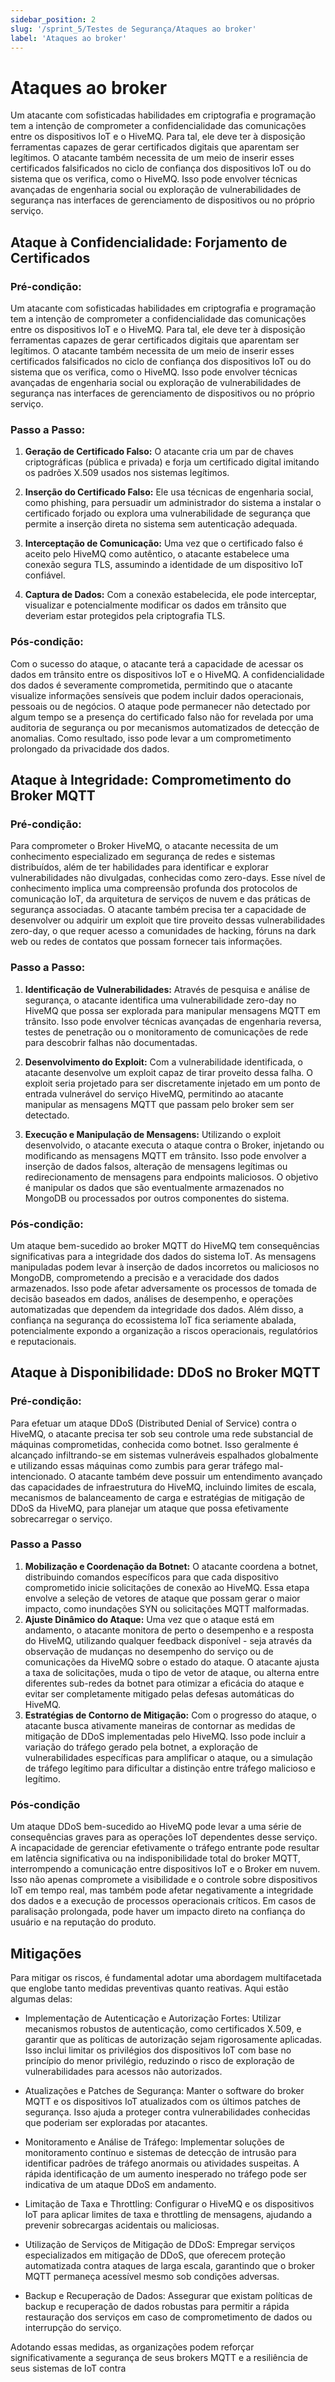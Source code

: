 ```yaml
---
sidebar_position: 2
slug: '/sprint_5/Testes de Segurança/Ataques ao broker'
label: 'Ataques ao broker'
---
```


# Ataques ao broker

Um atacante com sofisticadas habilidades em criptografia e programação tem a intenção de comprometer a confidencialidade das comunicações entre os dispositivos IoT e o HiveMQ. Para tal, ele deve ter à disposição ferramentas capazes de gerar certificados digitais que aparentam ser legítimos. O atacante também necessita de um meio de inserir esses certificados falsificados no ciclo de confiança dos dispositivos IoT ou do sistema que os verifica, como o HiveMQ. Isso pode envolver técnicas avançadas de engenharia social ou exploração de vulnerabilidades de segurança nas interfaces de gerenciamento de dispositivos ou no próprio serviço.


## Ataque à Confidencialidade: Forjamento de Certificados

### Pré-condição:
Um atacante com sofisticadas habilidades em criptografia e programação tem a intenção de comprometer a confidencialidade das comunicações entre os dispositivos IoT e o HiveMQ. Para tal, ele deve ter à disposição ferramentas capazes de gerar certificados digitais que aparentam ser legítimos. O atacante também necessita de um meio de inserir esses certificados falsificados no ciclo de confiança dos dispositivos IoT ou do sistema que os verifica, como o HiveMQ. Isso pode envolver técnicas avançadas de engenharia social ou exploração de vulnerabilidades de segurança nas interfaces de gerenciamento de dispositivos ou no próprio serviço.


### Passo a Passo:

1. **Geração de Certificado Falso:** O atacante cria um par de chaves criptográficas (pública e privada) e forja um certificado digital imitando os padrões X.509 usados nos sistemas legítimos.

2. **Inserção do Certificado Falso:** Ele usa técnicas de engenharia social, como phishing, para persuadir um administrador do sistema a instalar o certificado forjado ou explora uma vulnerabilidade de segurança que permite a inserção direta no sistema sem autenticação adequada.

3. **Interceptação de Comunicação:**  Uma vez que o certificado falso é aceito pelo HiveMQ como autêntico, o atacante estabelece uma conexão segura TLS, assumindo a identidade de um dispositivo IoT confiável.

4. **Captura de Dados:** Com a conexão estabelecida, ele pode interceptar, visualizar e potencialmente modificar os dados em trânsito que deveriam estar protegidos pela criptografia TLS.

### Pós-condição:
Com o sucesso do ataque, o atacante terá a capacidade de acessar os dados em trânsito entre os dispositivos IoT e o HiveMQ. A confidencialidade dos dados é severamente comprometida, permitindo que o atacante visualize informações sensíveis que podem incluir dados operacionais, pessoais ou de negócios. O ataque pode permanecer não detectado por algum tempo se a presença do certificado falso não for revelada por uma auditoria de segurança ou por mecanismos automatizados de detecção de anomalias. Como resultado, isso pode levar a um comprometimento prolongado da privacidade dos dados.


## Ataque à Integridade: Comprometimento do Broker MQTT

### Pré-condição:
Para comprometer o Broker HiveMQ, o atacante necessita de um conhecimento especializado em segurança de redes e sistemas distribuídos, além de ter habilidades para identificar e explorar vulnerabilidades não divulgadas, conhecidas como zero-days. Esse nível de conhecimento implica uma compreensão profunda dos protocolos de comunicação IoT, da arquitetura de serviços de nuvem e das práticas de segurança associadas. O atacante também precisa ter a capacidade de desenvolver ou adquirir um exploit que tire proveito dessas vulnerabilidades zero-day, o que requer acesso a comunidades de hacking, fóruns na dark web ou redes de contatos que possam fornecer tais informações.


### Passo a Passo:
1. **Identificação de Vulnerabilidades:** Através de pesquisa e análise de segurança, o atacante identifica uma vulnerabilidade zero-day no HiveMQ que possa ser explorada para manipular mensagens MQTT em trânsito. Isso pode envolver técnicas avançadas de engenharia reversa, testes de penetração ou o monitoramento de comunicações de rede para descobrir falhas não documentadas.

2. **Desenvolvimento do Exploit:** Com a vulnerabilidade identificada, o atacante desenvolve um exploit capaz de tirar proveito dessa falha. O exploit seria projetado para ser discretamente injetado em um ponto de entrada vulnerável do serviço HiveMQ, permitindo ao atacante manipular as mensagens MQTT que passam pelo broker sem ser detectado.

3. **Execução e Manipulação de Mensagens:** Utilizando o exploit desenvolvido, o atacante executa o ataque contra o Broker, injetando ou modificando as mensagens MQTT em trânsito. Isso pode envolver a inserção de dados falsos, alteração de mensagens legítimas ou redirecionamento de mensagens para endpoints maliciosos. O objetivo é manipular os dados que são eventualmente armazenados no MongoDB ou processados por outros componentes do sistema.

   
### Pós-condição:
Um ataque bem-sucedido ao broker MQTT do HiveMQ tem consequências significativas para a integridade dos dados do sistema IoT. As mensagens manipuladas podem levar à inserção de dados incorretos ou maliciosos no MongoDB, comprometendo a precisão e a veracidade dos dados armazenados. Isso pode afetar adversamente os processos de tomada de decisão baseados em dados, análises de desempenho, e operações automatizadas que dependem da integridade dos dados. Além disso, a confiança na segurança do ecossistema IoT fica seriamente abalada, potencialmente expondo a organização a riscos operacionais, regulatórios e reputacionais.


## Ataque à Disponibilidade: DDoS no Broker MQTT

### Pré-condição:
Para efetuar um ataque DDoS (Distributed Denial of Service) contra o HiveMQ, o atacante precisa ter sob seu controle uma rede substancial de máquinas comprometidas, conhecida como botnet. Isso geralmente é alcançado infiltrando-se em sistemas vulneráveis espalhados globalmente e utilizando essas máquinas como zumbis para gerar tráfego mal-intencionado. O atacante também deve possuir um entendimento avançado das capacidades de infraestrutura do HiveMQ, incluindo limites de escala, mecanismos de balanceamento de carga e estratégias de mitigação de DDoS da HiveMQ, para planejar um ataque que possa efetivamente sobrecarregar o serviço.

### Passo a Passo
1. **Mobilização e Coordenação da Botnet:** O atacante coordena a botnet, distribuindo comandos específicos para que cada dispositivo comprometido inicie solicitações de conexão ao HiveMQ. Essa etapa envolve a seleção de vetores de ataque que possam gerar o maior impacto, como inundações SYN ou solicitações MQTT malformadas.
2. **Ajuste Dinâmico do Ataque:** Uma vez que o ataque está em andamento, o atacante monitora de perto o desempenho e a resposta do HiveMQ, utilizando qualquer feedback disponível - seja através da observação de mudanças no desempenho do serviço ou de comunicações da HiveMQ sobre o estado do ataque. O atacante ajusta a taxa de solicitações, muda o tipo de vetor de ataque, ou alterna entre diferentes sub-redes da botnet para otimizar a eficácia do ataque e evitar ser completamente mitigado pelas defesas automáticas do HiveMQ.
3. **Estratégias de Contorno de Mitigação:** Com o progresso do ataque, o atacante busca ativamente maneiras de contornar as medidas de mitigação de DDoS implementadas pelo HiveMQ. Isso pode incluir a variação do tráfego gerado pela botnet, a exploração de vulnerabilidades específicas para amplificar o ataque, ou a simulação de tráfego legítimo para dificultar a distinção entre tráfego malicioso e legítimo.

### Pós-condição
Um ataque DDoS bem-sucedido ao HiveMQ pode levar a uma série de consequências graves para as operações IoT dependentes desse serviço. A incapacidade de gerenciar efetivamente o tráfego entrante pode resultar em latência significativa ou na indisponibilidade total do broker MQTT, interrompendo a comunicação entre dispositivos IoT e o Broker em nuvem. Isso não apenas compromete a visibilidade e o controle sobre dispositivos IoT em tempo real, mas também pode afetar negativamente a integridade dos dados e a execução de processos operacionais críticos. Em casos de paralisação prolongada, pode haver um impacto direto na confiança do usuário e na reputação do produto.

## Mitigações

Para mitigar os riscos, é fundamental adotar uma abordagem multifacetada que englobe tanto medidas preventivas quanto reativas. Aqui estão algumas delas:

- Implementação de Autenticação e Autorização Fortes: Utilizar mecanismos robustos de autenticação, como certificados X.509, e garantir que as políticas de autorização sejam rigorosamente aplicadas. Isso inclui limitar os privilégios dos dispositivos IoT com base no princípio do menor privilégio, reduzindo o risco de exploração de vulnerabilidades para acessos não autorizados.
- Atualizações e Patches de Segurança: Manter o software do broker MQTT e os dispositivos IoT atualizados com os últimos patches de segurança. Isso ajuda a proteger contra vulnerabilidades conhecidas que poderiam ser exploradas por atacantes.
- Monitoramento e Análise de Tráfego: Implementar soluções de monitoramento contínuo e sistemas de detecção de intrusão para identificar padrões de tráfego anormais ou atividades suspeitas. A rápida identificação de um aumento inesperado no tráfego pode ser indicativa de um ataque DDoS em andamento.
- Limitação de Taxa e Throttling: Configurar o HiveMQ e os dispositivos IoT para aplicar limites de taxa e throttling de mensagens, ajudando a prevenir sobrecargas acidentais ou maliciosas.
- Utilização de Serviços de Mitigação de DDoS: Empregar serviços especializados em mitigação de DDoS, que oferecem proteção automatizada contra ataques de larga escala, garantindo que o broker MQTT permaneça acessível mesmo sob condições adversas.

- Backup e Recuperação de Dados: Assegurar que existam políticas de backup e recuperação de dados robustas para permitir a rápida restauração dos serviços em caso de comprometimento de dados ou interrupção do serviço.

Adotando essas medidas, as organizações podem reforçar significativamente a segurança de seus brokers MQTT e a resiliência de seus sistemas de IoT contra 
